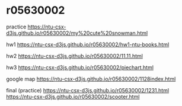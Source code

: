 # r05630002

practice https://ntu-csx-d3js.github.io/r05630002/my%20cute%20snowman.html

hw1 https://ntu-csx-d3js.github.io/r05630002/hw1-ntu-books.html

hw2 https://ntu-csx-d3js.github.io/r05630002/11.11.html

hw3 https://ntu-csx-d3js.github.io/r05630002/piechart.html

google map https://ntu-csx-d3js.github.io/r05630002/1128index.html

final (practice)  https://ntu-csx-d3js.github.io/r05630002/1231.html
                  https://ntu-csx-d3js.github.io/r05630002/scooter.html
